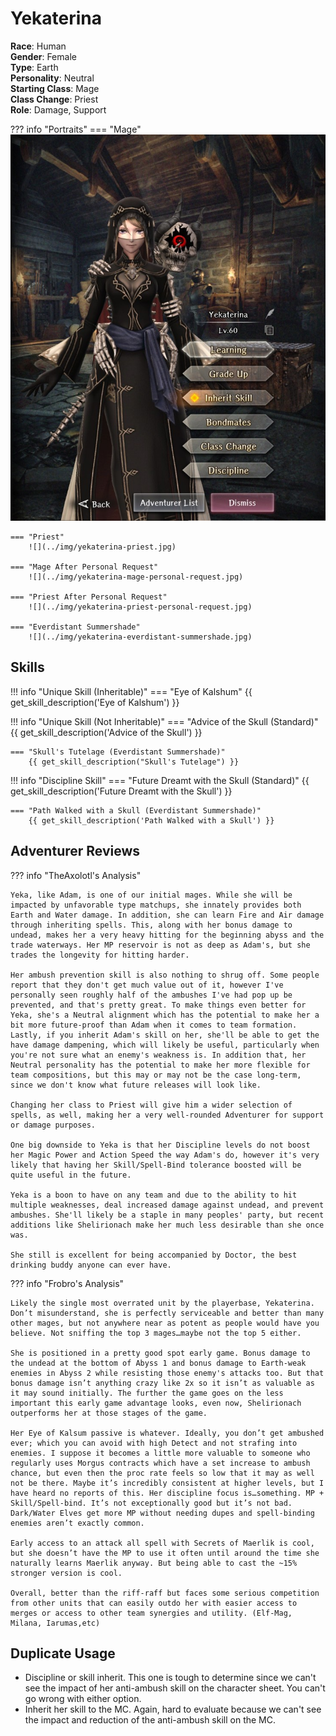 # Yekaterina

**Race**: Human  
**Gender**: Female  
**Type**: Earth  
**Personality**: Neutral  
**Starting Class**: Mage  
**Class Change**: Priest  
**Role**: Damage, Support

??? info "Portraits"
    === "Mage"
        ![](../img/yekaterina-mage.jpg)

    === "Priest"
        ![](../img/yekaterina-priest.jpg)

    === "Mage After Personal Request"
        ![](../img/yekaterina-mage-personal-request.jpg)

    === "Priest After Personal Request"
        ![](../img/yekaterina-priest-personal-request.jpg)

    === "Everdistant Summershade"
        ![](../img/yekaterina-everdistant-summershade.jpg)

## Skills

!!! info "Unique Skill (Inheritable)"
    === "Eye of Kalshum"
        {{ get_skill_description('Eye of Kalshum') }}

!!! info "Unique Skill (Not Inheritable)"
    === "Advice of the Skull (Standard)"
        {{ get_skill_description('Advice of the Skull') }}

    === "Skull's Tutelage (Everdistant Summershade)"
        {{ get_skill_description("Skull's Tutelage") }}

!!! info "Discipline Skill"
    === "Future Dreamt with the Skull (Standard)"
        {{ get_skill_description('Future Dreamt with the Skull') }}

    === "Path Walked with a Skull (Everdistant Summershade)"
        {{ get_skill_description('Path Walked with a Skull') }}
        

## Adventurer Reviews

??? info "TheAxolotl's Analysis"

    Yeka, like Adam, is one of our initial mages. While she will be impacted by unfavorable type matchups, she innately provides both Earth and Water damage. In addition, she can learn Fire and Air damage through inheriting spells. This, along with her bonus damage to undead, makes her a very heavy hitting for the beginning abyss and the trade waterways. Her MP reservoir is not as deep as Adam's, but she trades the longevity for hitting harder.

    Her ambush prevention skill is also nothing to shrug off. Some people report that they don't get much value out of it, however I've personally seen roughly half of the ambushes I've had pop up be prevented, and that's pretty great. To make things even better for Yeka, she's a Neutral alignment which has the potential to make her a bit more future-proof than Adam when it comes to team formation. Lastly, if you inherit Adam's skill on her, she'll be able to get the have damage dampening, which will likely be useful, particularly when you're not sure what an enemy's weakness is. In addition that, her Neutral personality has the potential to make her more flexible for team compositions, but this may or may not be the case long-term, since we don't know what future releases will look like.

    Changing her class to Priest will give him a wider selection of spells, as well, making her a very well-rounded Adventurer for support or damage purposes.

    One big downside to Yeka is that her Discipline levels do not boost her Magic Power and Action Speed the way Adam's do, however it's very likely that having her Skill/Spell-Bind tolerance boosted will be quite useful in the future.

    Yeka is a boon to have on any team and due to the ability to hit multiple weaknesses, deal increased damage against undead, and prevent ambushes. She'll likely be a staple in many peoples' party, but recent additions like Shelirionach make her much less desirable than she once was.

    She still is excellent for being accompanied by Doctor, the best drinking buddy anyone can ever have.

??? info "Frobro's Analysis"

    Likely the single most overrated unit by the playerbase, Yekaterina. Don’t misunderstand, she is perfectly serviceable and better than many other mages, but not anywhere near as potent as people would have you believe. Not sniffing the top 3 mages…maybe not the top 5 either.

    She is positioned in a pretty good spot early game. Bonus damage to the undead at the bottom of Abyss 1 and bonus damage to Earth-weak enemies in Abyss 2 while resisting those enemy's attacks too. But that bonus damage isn’t anything crazy like 2x so it isn’t as valuable as it may sound initially. The further the game goes on the less important this early game advantage looks, even now, Shelirionach outperforms her at those stages of the game.

    Her Eye of Kalsum passive is whatever. Ideally, you don’t get ambushed ever; which you can avoid with high Detect and not strafing into enemies. I suppose it becomes a little more valuable to someone who regularly uses Morgus contracts which have a set increase to ambush chance, but even then the proc rate feels so low that it may as well not be there. Maybe it’s incredibly consistent at higher levels, but I have heard no reports of this. Her discipline focus is…something. MP + Skill/Spell-bind. It’s not exceptionally good but it’s not bad. Dark/Water Elves get more MP without needing dupes and spell-binding enemies aren’t exactly common.

    Early access to an attack all spell with Secrets of Maerlik is cool, but she doesn’t have the MP to use it often until around the time she naturally learns Maerlik anyway. But being able to cast the ~15% stronger version is cool.

    Overall, better than the riff-raff but faces some serious competition from other units that can easily outdo her with easier access to merges or access to other team synergies and utility. (Elf-Mag, Milana, Iarumas,etc)

## Duplicate Usage

* Discipline or skill inherit. This one is tough to determine since we can't see the impact of her anti-ambush skill on the character sheet. You can't go wrong with either option.
* Inherit her skill to the MC. Again, hard to evaluate because we can't see the impact and reduction of the anti-ambush skill on the MC.
